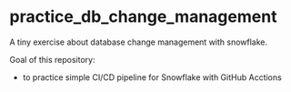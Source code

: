 # practice_db_change_management
A tiny exercise about database change management with snowflake.


Goal of this repository:
- to practice simple CI/CD pipeline for Snowflake with GitHub Acctions
